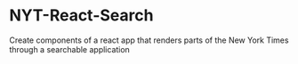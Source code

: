 # NYT-React-Search
Create components of a react app that renders parts of the New York Times through a searchable application
